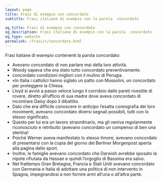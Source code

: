 ```yaml
---
layout: page
title: Frasi di esempio con concordato 
subtitle: Frasi italiane di esempio con la parola  concordato

og_title: Frasi di esempio con concordato 
og_description: Frasi italiane di esempio con la parola  concordato
og_type: website
permalink: /frasi/c/concordato.html
---
```


Frasi italiane di esempio contenenti la parola concordato:


- Avevano concordato di non parlare mai della loro attività.
- Woody sapeva che era stato tutto concordato preventivamente.
- concordato condizioni migliori con il mulino di Perugia.
- «In Italia i cattolici hanno siglato un patto con Mussolini, un concordato per proteggere la Chiesa.
- Lloyd si avviò a passo veloce lungo il corridoio dalle pareti rivestite di rovere, diretto all’ufficio di sua madre dove aveva concordato di incontrare Daisy dopo il dibattito.
- Dato che era difficile conoscere in anticipo l’esatta coreografia dei loro movimenti, avevano concordato diversi segnali possibili, tutti con lo stesso significato.
- Questo per lui era un lavoro straordinario, ma gli veniva regolarmente riconosciuto e retribuito (avevano concordato un compenso di ben una sterlina!
- Poiché Werner aveva manifestato lo stesso timore, avevano concordato di presentarsi con la copia del giorno del Berliner Morgenpost aperta alla pagina dello sport.
- Inoltre, le famiglie avevano concordato che Darwish avrebbe sposato la nipote rifiutata da Hassan e quindi l’orgoglio di Bassima era salvo.
- Nel frattempo Gran Bretagna, Francia e Stati Uniti avevano concordato con Germania e Italia di adottare una politica di non intervento in Spagna, impegnandosi a non fornire armi all’una o all’altra parte.
